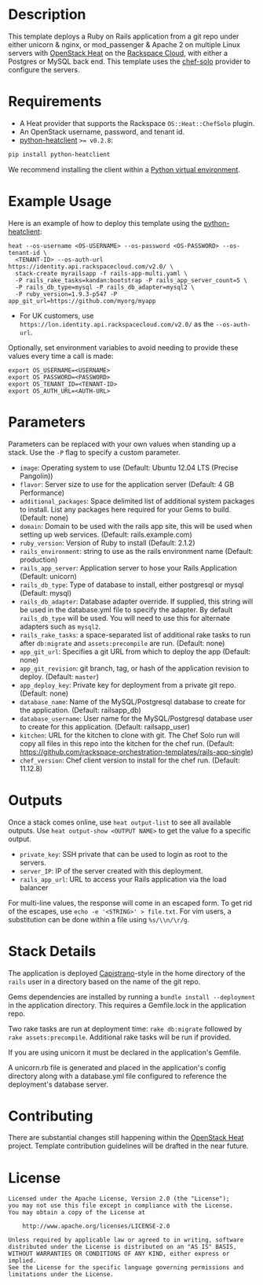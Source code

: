 Description
===========

This template deploys a Ruby on Rails application from a git repo under
either unicorn & nginx, or mod_passenger & Apache 2 on multiple Linux servers
with [OpenStack Heat](https://wiki.openstack.org/wiki/Heat) on the [Rackspace
Cloud](http://www.rackspace.com/cloud/), with either a Postgres or MySQL back
end. This template uses the [chef-solo](http://docs.opscode.com/chef_solo.html)
provider to configure the servers.

Requirements
============
* A Heat provider that supports the Rackspace `OS::Heat::ChefSolo` plugin.
* An OpenStack username, password, and tenant id.
* [python-heatclient](https://github.com/openstack/python-heatclient)
`>= v0.2.8`:

```bash
pip install python-heatclient
```

We recommend installing the client within a [Python virtual
environment](http://www.virtualenv.org/).

Example Usage
=============
Here is an example of how to deploy this template using the
[python-heatclient](https://github.com/openstack/python-heatclient):

```
heat --os-username <OS-USERNAME> --os-password <OS-PASSWORD> --os-tenant-id \
  <TENANT-ID> --os-auth-url https://identity.api.rackspacecloud.com/v2.0/ \
  stack-create myrailsapp -f rails-app-multi.yaml \
  -P rails_rake_tasks=kandan:bootstrap -P rails_app_server_count=5 \
  -P rails_db_type=mysql -P rails_db_adapter=mysql2 \
  -P ruby_version=1.9.3-p547 -P app_git_url=https://github.com/myorg/myapp
```

* For UK customers, use `https://lon.identity.api.rackspacecloud.com/v2.0/` as
the `--os-auth-url`.

Optionally, set environment variables to avoid needing to provide these
values every time a call is made:

```
export OS_USERNAME=<USERNAME>
export OS_PASSWORD=<PASSWORD>
export OS_TENANT_ID=<TENANT-ID>
export OS_AUTH_URL=<AUTH-URL>
```

Parameters
==========
Parameters can be replaced with your own values when standing up a stack. Use
the `-P` flag to specify a custom parameter.

* `image`: Operating system to use (Default: Ubuntu 12.04 LTS (Precise
  Pangolin))
* `flavor`: Server size to use for the application server (Default: 4 GB
  Performance)
* `additional_packages`: Space delimited list of additional system packages to
  install.
  List any packages here required for your Gems to build. (Default: none)
* `domain`: Domain to be used with the rails app site, this will be used when
  setting up web services. (Default: rails.example.com)
* `ruby_version`: Version of Ruby to install (Default: 2.1.2)
* `rails_environment`: string to use as the rails environment name (Default:
  production)
* `rails_app_server`: Application server to hose your Rails Application
  (Default: unicorn)
* `rails_db_type`: Type of database to install, either postgresql or mysql
  (Default: mysql)
* `rails_db_adapter`: Database adapter override. If supplied, this string will
  be used in the database.yml file to specify the adapter. By default
  `rails_db_type` will be used. You will need to use this for alternate
  adapters such as `mysql2`.
* `rails_rake_tasks`: a space-separated list of additional rake tasks to run
  after `db:migrate` and `assets:precompile` are run. (Default: none)
* `app_git_url`: Specifies a git URL from which to deploy the app (Default:
  none)
* `app_git_revision`: git branch, tag, or hash of the application revision to
  deploy. (Default: `master`)
* `app_deploy_key`: Private key for deployment from a private git repo.
  (Default: none)
* `database_name`: Name of the MySQL/Postgresql database to create for the
  application. (Default: railsapp_db)
* `database_username`: User name for the MySQL/Postgresql database user to
  create for this application. (Default: railsapp_user)
* `kitchen`: URL for the kitchen to clone with git. The Chef Solo run will copy
  all files in this repo into the kitchen for the chef run. (Default:
  https://github.com/rackspace-orchestration-templates/rails-app-single)
* `chef_version`: Chef client version to install for the chef run.  (Default:
  11.12.8)


Outputs
=======
Once a stack comes online, use `heat output-list` to see all available outputs.
Use `heat output-show <OUTPUT NAME>` to get the value fo a specific output.

* `private_key`: SSH private that can be used to login as root to the servers.
* `server_IP`: IP of the server created with this deployment.
* `rails_app_url`: URL to access your Rails application via the load balancer

For multi-line values, the response will come in an escaped form. To get rid of
the escapes, use `echo -e '<STRING>' > file.txt`. For vim users, a substitution
can be done within a file using `%s/\\n/\r/g`.

Stack Details
=============
The application is deployed [Capistrano](http://capistranorb.com/)-style
in the home directory of the `rails` user in a directory based on the name of
the git repo.

Gems dependencies are installed by running a `bundle install --deployment` in
the application directory. This requires a Gemfile.lock in the application
repo.

Two rake tasks are run at deployment time: `rake db:migrate` followed by
`rake assets:precompile`. Additional rake tasks will be run if provided.

If you are using unicorn it must be declared in the application's Gemfile.

A unicorn.rb file is generated and placed in the application's config
directory along with a database.yml file configured to reference the
deployment's database server.

Contributing
============
There are substantial changes still happening within the [OpenStack
Heat](https://wiki.openstack.org/wiki/Heat) project. Template contribution
guidelines will be drafted in the near future.

License
=======
```
Licensed under the Apache License, Version 2.0 (the "License");
you may not use this file except in compliance with the License.
You may obtain a copy of the License at

    http://www.apache.org/licenses/LICENSE-2.0

Unless required by applicable law or agreed to in writing, software
distributed under the License is distributed on an "AS IS" BASIS,
WITHOUT WARRANTIES OR CONDITIONS OF ANY KIND, either express or implied.
See the License for the specific language governing permissions and
limitations under the License.
```
